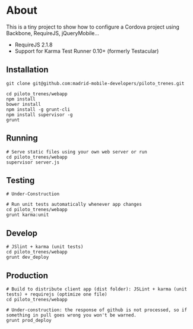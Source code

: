 # About

This is a tiny project to show how to configure a Cordova project using Backbone, RequireJS, jQueryMobile...

* RequireJS 2.1.8
* Support for Karma Test Runner 0.10+ (formerly Testacular)



## Installation

    git clone git@github.com:madrid-mobile-developers/piloto_trenes.git

    cd piloto_trenes/webapp
    npm install
    bower install
    npm install -g grunt-cli
    npm install supervisor -g
    grunt

## Running

    # Serve static files using your own web server or run
    cd piloto_trenes/webapp
    supervisor server.js

## Testing

    # Under-Construction

    # Run unit tests automatically whenever app changes
    cd piloto_trenes/webapp
    grunt karma:unit


## Develop

    # JSlint + karma (unit tests)
    cd piloto_trenes/webapp
    grunt dev_deploy

## Production

    # Build to distribute client app (dist folder): JSLint + karma (unit tests) + requirejs (optimize one file)
    cd piloto_trenes/webapp

    # Under-construction: the response of github is not processed, so if something in pull goes wrong you won't be warned.
    grunt prod_deploy